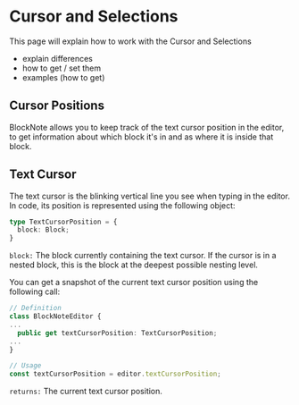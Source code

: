 # Cursor and Selections

This page will explain how to work with the Cursor and Selections

- explain differences
- how to get / set them
- examples (how to get)

## Cursor Positions

BlockNote allows you to keep track of the text cursor position in the editor, to get information about which block it's in and as where it is inside that block.

## Text Cursor

The text cursor is the blinking vertical line you see when typing in the editor. In code, its position is represented using the following object:

```typescript
type TextCursorPosition = {
  block: Block;
}
```

`block:` The block currently containing the text cursor. If the cursor is in a nested block, this is the block at the deepest possible nesting level.

You can get a snapshot of the current text cursor position using the following call:

```typescript
// Definition
class BlockNoteEditor {
...
  public get textCursorPosition: TextCursorPosition;
...
}

// Usage
const textCursorPosition = editor.textCursorPosition;
```

`returns:` The current text cursor position.
